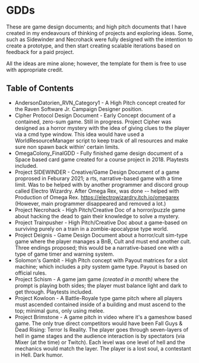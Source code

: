 # GDDs
These are game design documents; and high pitch documents that I have created in my endeavours of thinking of projects and exploring ideas. 
Some, such as Sidewinder and Necrohack were fully designed with the intention to create a prototype, and then start creating scalable iterations based on feedback for a paid project.

All the ideas are mine alone; however, the template for them is free to use with appropriate credit.

## Table of Contents

* AndersonDatorien_RVN_Category1 - A High Pitch concept created for the Raven Software Jr. Campaign Designer position.
* Cipher Protocol Design Document - Early Concept document of a contained, zero-sum game. Still in progress. Project Cipher was designed as a horror mystery with the idea of giving clues to the player via a cmd type window. This idea would have used a WorldResourceManager script to keep track of all resources and make sure non spawn back within' certain limits.
* OmegaColony_FinalGDD - Fully finished game design document of a Space based card game created for a course project in 2018. Playtests included.
* Project SIDEWINDER - Creative/Game Design Document of a game proprosed in Feburary 2021; a rts, narrative-based game with a time limit. Was to be helped with by another programmer and discord group called Electro Wizardry. After Omega Rex, was done -- helped with Production of Omega Rex. https://electrowizardry.itch.io/omegarex (However, main programmer disappeared and removed a lot.)
* Project Necrohack - High Pitch/Creative Doc of a horror/puzzle game about hacking the dead to gain their knowledge to solve a mystery.
* Project Trainpusher - High Pitch/Creative Doc about a game-based on surviving purely on a train in a zombie-apocalypse type world.
* Project Deignis - Game Design Document about a horror/cult sim-type game where the player manages a BnB, Cult and must end another cult. Three endings proposed; this would be a narrative-based one with a type of game timer and warning system. 
* Solomon's Gambit - High Pitch concept with Payout matrices for a slot machine; which includes a pity system game type. Payout is based on official rules.
* Project Schism - A game jam game *(created in a month)* where the prompt is playing both sides; the player must balance light and dark to get through. Playtests included.
* Project Kowloon - A Battle-Royale type game pitch where all players must ascended contained inside of a building and must ascend to the top; minimal guns, only using melee.
* Project Brimstone - A game pitch in video where it's a gameshow based game. The only true direct competitors would have been Fall Guys & Dead Rising: Terror Is Reality. The player goes through seven-layers of hell in game stages and the audience interaction is by spectators (via Mixer (at the time) or Twitch). Each level was one level of hell and the mechanics would match the layer. The player is a lost soul, a contestant in Hell. Dark humor.
